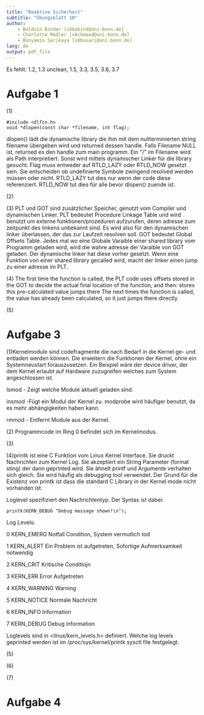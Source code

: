 ```yaml
---
title: "Reaktive Sicherheit"
subtitle: "Übungsblatt 10"
author: 
	- Balduin Binder [s6babind@uni-bonn.de]
	- Charlotte Mädler [s6chmaed@uni-bonn.de]
	- Bünyamin Sarikaya [s6busari@uni-bonn.de]
lang: de
output: pdf_file
---
```

Es fehlt: 1.2, 1.3 unclean, 1.5, 3.3, 3.5, 3.6, 3.7
# Aufgabe 1
(1)
```
#include <dlfcn.h>
void *dlopen(const char *filename, int flag);
```
dlopen() lädt die dynamische library die ihm mit dem nullterminierten string filename übergeben wird und returned dessen handle. Falls Filename NULL ist, returned es den handle zum main programm. Ein "/" im Filename wird als Path interpretiert. Sonst wird mittels dynamischer Linker für die library gesucht.
Flag muss entweder auf RTLD_LAZY oder RTLD_NOW gesetzt sein. Sie entscheiden ob undefinierte Symbole zwingend resolved werden müssen oder nicht. RTLD_LAZY tut dies nur wenn der code diese referenziert. RTLD_NOW tut dies für alle bevor dlopen() zuende ist. 

(2)

(3)
PLT und GOT sind zusätzlicher Speicher, genutzt vom Compiler und dynamischen Linker.
PLT bedeutet Procedure Linkage Table und wird benutzt um externe funktionen/prozeduren aufzurufen, deren adresse zum zeitpunkt des linkens unbekannt sind. Es wird also für den dynamischen linker überlassen, der das zur Laufzeit resolven soll. 
GOT bedeutet Global Offsets Table.
Jedes mal wo eine Globale Varaible einer shared library vom Programm geladen wird, wird die wahre adresse der Varaible von GOT geladen. Der dynamische linker hat diese vorher gesetzt. Wenn eine Funktion von einer shared library gecalled wird, macht der linker einen jump zu einer adresse im PLT.


(4)
The first time the function is called, the PLT code uses offsets stored in the GOT to decide the actual final location of the function, and then:
stores this pre-calculated value
jumps there
The next times the function is called, the value has already been calculated, so it just jumps there directly.

(5)

# Aufgabe 3

(1)Kernelmodule sind codefragmente die nach Bedarf in die Kernel ge- und entladen werden können. Die erweitern die Funktionen der Kernel, ohne ein Systemneustart forauszusetzen. Ein Beispiel wäre der device driver, der dem Kernel erlaubt auf Hardware zuzugreifen welches zum System angeschlossen ist. 

lsmod - Zeigt welche Module aktuell geladen sind.

insmod -Fügt ein Modul der Kernel zu. modprobe wird häufiger benutzt, da es mehr abhängigkeiten haben kann. 

 rmmod - Entfernt Module aus der Kernel.
 
(2) Programmcode im Ring 0 befindet sich im Kernelmodus. 

(3)

(4)printk ist eine C Funktion vom Linux Kernel Interface. Sie druckt Nachrichten zum Kernel Log. Sie akzeptiert ein String Parameter (format sting) der dann geprinted wird.
Sie ähnelt printf und Argumente verhalten sich gleich. Sie wird häufig als debugging tool verwendet. Der Grund für die Existenz von printk ist dass die standard C Library in der Kernel mode nicht vorhanden ist. 

Loglevel spezifiziert den Nachrichtentyp. Der Syntax ist dabei:
```
printk(KERN_DEBUG "Debug message shown!\n");
```
Log Levels:

0	KERN_EMERG	Notfall Condition, System vermutlich tod

1	KERN_ALERT	Ein Problem ist aufgetreten, Sofortige Aufmerksamkeit notwendig

2	KERN_CRIT	Kritische Conditiojn

3	KERN_ERR	Error Aufgetreten

4	KERN_WARNING	Warning

5	KERN_NOTICE	Normale Nachricht

6	KERN_INFO	Information

7	KERN_DEBUG	Debug information 

Loglevels sind in <linux/kern_levels.h> definiert. Welche log levels geprinted werden ist im /proc/sys/kernel/printk sysctl file festgelegt.

(5)

(6)

(7)

# Aufgabe 4

